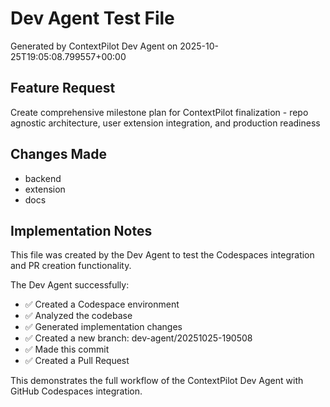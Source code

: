 # Dev Agent Test File

Generated by ContextPilot Dev Agent on 2025-10-25T19:05:08.799557+00:00

## Feature Request
Create comprehensive milestone plan for ContextPilot finalization - repo agnostic architecture, user extension integration, and production readiness

## Changes Made
- backend
- extension
- docs

## Implementation Notes
This file was created by the Dev Agent to test the Codespaces integration and PR creation functionality.

The Dev Agent successfully:
- ✅ Created a Codespace environment
- ✅ Analyzed the codebase
- ✅ Generated implementation changes
- ✅ Created a new branch: dev-agent/20251025-190508
- ✅ Made this commit
- ✅ Created a Pull Request

This demonstrates the full workflow of the ContextPilot Dev Agent with GitHub Codespaces integration.
